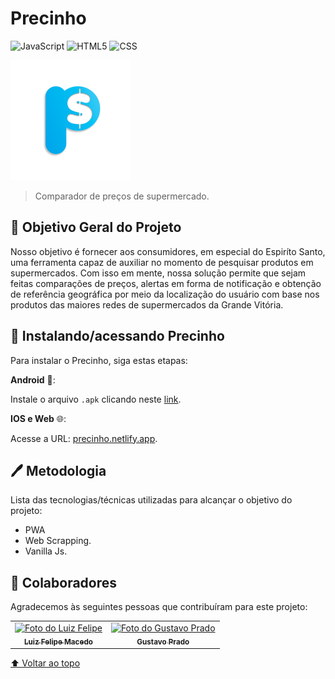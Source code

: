 # Precinho

![JavaScript](https://img.shields.io/badge/-JavaScript-333333?style=flat&logo=javascript)
![HTML5](https://img.shields.io/badge/-HTML5-333333?style=flat&logo=HTML5)
![CSS](https://img.shields.io/badge/-CSS-333333?style=flat&logo=CSS3&logoColor=1572B6)

<img src="public/icon-192x192.png" alt="logo">

> Comparador de preços de supermercado.

## 🎯 Objetivo Geral do Projeto

Nosso objetivo é fornecer aos consumidores, em especial do Espiríto Santo, uma ferramenta capaz de auxiliar no momento de pesquisar produtos em supermercados. 
Com isso em mente, nossa solução permite que sejam feitas comparações de preços, alertas em forma de notificação e obtenção de referência geográfica por 
meio da localização do usuário com base nos produtos das maiores redes de supermercados da Grande Vitória.

## 🚀 Instalando/acessando Precinho

Para instalar o Precinho, siga estas etapas:

**Android** 📱:

Instale o arquivo `.apk` clicando neste [link](https://drive.google.com/file/d/13DHeZJ7PSDk-XTejwgKtQJEaixE2oFwN/view?usp=sharing).


**IOS e Web** 🌐:

Acesse a URL: [precinho.netlify.app](precinho.netlify.app).

## 🖊️ Metodologia

Lista das tecnologias/técnicas utilizadas para alcançar o objetivo do projeto:
* PWA
* Web Scrapping.
* Vanilla Js.

## 🤝 Colaboradores

Agradecemos às seguintes pessoas que contribuíram para este projeto:

<table>
  <tr>
    <td align="center">
      <a href="https://github.com/luizfelipemacedoc">
        <img src="https://github.com/luizfelipemacedoc.png" width="100px;" alt="Foto do Luiz Felipe"/><br>
        <sub>
          <b>Luiz Felipe Macedo</b>
        </sub>
      </a>
    </td>
    <td align="center">
      <a href="https://github.com/gustavopradobr">
        <img src="https://github.com/gustavopradobr.png" width="100px;" alt="Foto do Gustavo Prado"/><br>
        <sub>
          <b>Gustavo Prado</b>
        </sub>
      </a>
    </td>
  </tr>
</table>

[⬆ Voltar ao topo](#nome-do-projeto)<br>
